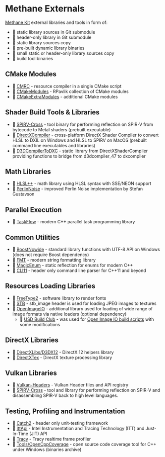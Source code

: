 # Methane Externals
[Methane Kit](https://github.com/egorodet/MethaneKit) external libraries and tools in form of:
- :blue_book: static library sources in Git submodule
- :green_book: header-only library in Git submodule
- :orange_book: static library sources copy
- :closed_book: pre-built dynamic library binaries
- :scroll: small static or header-only library sources copy
- :hammer: build tool binaries

## CMake Modules
- :green_book: [CMRC](https://github.com/vector-of-bool/cmrc) - resource compiler in a single CMake script
- :green_book: [CMakeModules](https://github.com/rpavlik/cmake-modules) - RPavlik collection of CMake modules
- :scroll: [CMakeExtraModules](https://github.com/bilke/cmake-modules/) - additional CMake modules

## Shader Build Tools & Libraries
- :hammer: [SPIRV-Cross](https://github.com/KhronosGroup/SPIRV-Cross) - tool binary for performing reflection on SPIR-V from bytecode to Metal shaders (prebuilt executable)
- :hammer: [DirectXCompiler](https://github.com/microsoft/DirectXShaderCompiler) - cross-platform DirectX Shader Compiler to convert HLSL to DXIL on Windows and HLSL to SPIRV on MacOS (prebuilt command line executables and libraries)
- :scroll: [D3DCompilerToDXC](https://github.com/microsoft/DirectXShaderCompiler/blob/master/tools/clang/tools/d3dcomp/) - static library from DirectXShaderCompiler providing functions to bridge from d3dcompiler_47 to dxcompiler

## Math Libraries

- :green_book: [HLSL++](https://github.com/redorav/hlslpp) - math library using HLSL syntax with SSE/NEON support
- :orange_book: [PerlinNoise](http://staffwww.itn.liu.se/~stegu/aqsis/aqsis-newnoise/) - improved Perlin Noise implementation by Stefan Gustavson

## Parallel Execution

- :green_book: [TaskFlow](https://github.com/taskflow/taskflow) - modern C++ parallel task programming library

## Common Utilities

- :blue_book: [BoostNowide](https://github.com/boostorg/nowide) - standard library functions with UTF-8 API on Windows (does not require Boost dependency)
- :blue_book: [FMT](https://github.com/fmtlib/fmt) - modern string formatting library
- :green_book: [MagicEnum](https://github.com/Neargye/magic_enum) - static reflection for enums for modern C++
- :green_book: [CLI11](https://github.com/CLIUtils/CLI11) - header only command line parser for C++11 and beyond
  
## Resources Loading Libraries

- :blue_book: [FreeType2](https://www.freetype.org/) - software library to render fonts
- :green_book: [STB](https://github.com/nothings/stb) - stb_image header is used for loading JPEG images to textures
- :closed_book: [OpenImageIO](https://github.com/OpenImageIO/oiio) - additional library used for loading of wide range of image formats via native loaders (optional dependency)
  - :scroll: [USD Build Club](https://github.com/vfxpro99/usd-build-club) - was used for [Open Image IO build scripts](OpenImageIO/build) with some modifications

## DirectX Libraries

- :scroll: [DirectXLibs/D3DX12](https://github.com/Microsoft/DirectX-Graphics-Samples/tree/master/Libraries/D3DX12) - DirectX 12 helpers library
- :blue_book: [DirectXTex](https://github.com/microsoft/DirectXTex) - DirectX texture processing library

## Vulkan Libraries

- :green_book: [Vulkan-Headers](https://github.com/KhronosGroup/Vulkan-Headers) - Vulkan Header files and API registry
- :blue_book: [SPIRV-Cross](https://github.com/KhronosGroup/SPIRV-Cross) - tool and library for performing reflection on SPIR-V and disassembling SPIR-V back to high level languages.

## Testing, Profiling and Instrumentation

- :green_book: [Catch2](https://github.com/catchorg/Catch2) - header only unit-testing framework
- :green_book: [IttApi](https://github.com/intel/ittapi) - Intel Instrumentation and Tracing Technology (ITT) and Just-In-Time (JIT) API
- :blue_book: [Tracy](https://github.com/wolfpld/tracy) - Tracy realtime frame profiler
- :hammer: [Tools/OpenCppCoverage](https://github.com/OpenCppCoverage/OpenCppCoverage) - open source code coverage tool for C++ under Windows (binaries archive)

